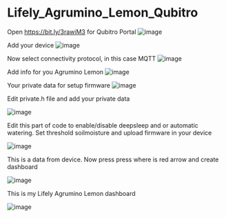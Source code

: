 # Lifely_Agrumino_Lemon_Qubitro

Open https://bit.ly/3rawiM3 for Qubitro Portal
![image](https://user-images.githubusercontent.com/35570068/162217071-9162cf24-947e-4970-aa0a-21bc316e7640.png)


Add your device
![image](https://user-images.githubusercontent.com/35570068/162217431-b658345e-7853-42cd-8b89-aaa57f487424.png)

Now select connectivity protocol, in this case MQTT
![image](https://user-images.githubusercontent.com/35570068/162217890-b6ba53fb-9a62-4448-8483-7321efb041da.png)

Add info for you Agrumino Lemon
![image](https://user-images.githubusercontent.com/35570068/162218047-3afa3686-1f2c-4cef-ac54-42fa49c27278.png)

Your private data for setup firmware
![image](https://user-images.githubusercontent.com/35570068/162218273-1f02c859-6242-4f92-94f3-90e152b57545.png)

Edit private.h file and add your private data

![image](https://user-images.githubusercontent.com/35570068/162218699-be9e7816-ddb4-470c-b01c-792be7a1edf2.png)

Edit this part of code to enable/disable deepsleep and or automatic watering. Set threshold soilmoisture and
upload firmware in your device

![image](https://user-images.githubusercontent.com/35570068/162218897-294cde51-4d58-4dec-beaf-eb98c9d15506.png)

This is a data from device. Now press press where is red arrow and create dashboard

![image](https://user-images.githubusercontent.com/35570068/162219587-c2616080-cf11-48a9-a67f-241cb0592166.png)

This is my Lifely Agrumino Lemon dashboard

![image](https://user-images.githubusercontent.com/35570068/162216830-b665fb4e-3c55-4999-ab12-3c1e042dfad8.png)
